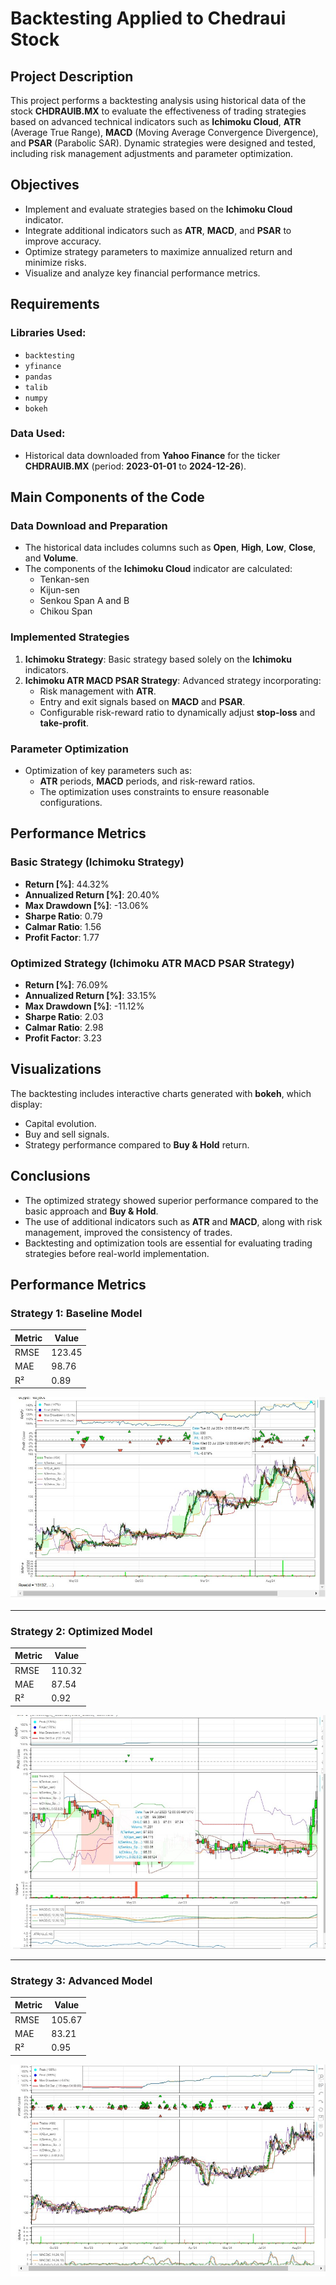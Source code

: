 # Backtesting Applied to Chedraui Stock

## Project Description

This project performs a backtesting analysis using historical data of the stock **CHDRAUIB.MX** to evaluate the effectiveness of trading strategies based on advanced technical indicators such as **Ichimoku Cloud**, **ATR** (Average True Range), **MACD** (Moving Average Convergence Divergence), and **PSAR** (Parabolic SAR). Dynamic strategies were designed and tested, including risk management adjustments and parameter optimization.

## Objectives

- Implement and evaluate strategies based on the **Ichimoku Cloud** indicator.
- Integrate additional indicators such as **ATR**, **MACD**, and **PSAR** to improve accuracy.
- Optimize strategy parameters to maximize annualized return and minimize risks.
- Visualize and analyze key financial performance metrics.

## Requirements

### Libraries Used:
- `backtesting`
- `yfinance`
- `pandas`
- `talib`
- `numpy`
- `bokeh`

### Data Used:
- Historical data downloaded from **Yahoo Finance** for the ticker **CHDRAUIB.MX** (period: **2023-01-01** to **2024-12-26**).

## Main Components of the Code

### Data Download and Preparation
- The historical data includes columns such as **Open**, **High**, **Low**, **Close**, and **Volume**.
- The components of the **Ichimoku Cloud** indicator are calculated:
  - Tenkan-sen
  - Kijun-sen
  - Senkou Span A and B
  - Chikou Span

### Implemented Strategies

1. **Ichimoku Strategy**: Basic strategy based solely on the **Ichimoku** indicators.
2. **Ichimoku ATR MACD PSAR Strategy**: Advanced strategy incorporating:
   - Risk management with **ATR**.
   - Entry and exit signals based on **MACD** and **PSAR**.
   - Configurable risk-reward ratio to dynamically adjust **stop-loss** and **take-profit**.

### Parameter Optimization
- Optimization of key parameters such as:
  - **ATR** periods, **MACD** periods, and risk-reward ratios.
  - The optimization uses constraints to ensure reasonable configurations.

## Performance Metrics

### Basic Strategy (Ichimoku Strategy)
- **Return [%]**: 44.32%
- **Annualized Return [%]**: 20.40%
- **Max Drawdown [%]**: -13.06%
- **Sharpe Ratio**: 0.79
- **Calmar Ratio**: 1.56
- **Profit Factor**: 1.77

### Optimized Strategy (Ichimoku ATR MACD PSAR Strategy)
- **Return [%]**: 76.09%
- **Annualized Return [%]**: 33.15%
- **Max Drawdown [%]**: -11.12%
- **Sharpe Ratio**: 2.03
- **Calmar Ratio**: 2.98
- **Profit Factor**: 3.23

## Visualizations
The backtesting includes interactive charts generated with **bokeh**, which display:
- Capital evolution.
- Buy and sell signals.
- Strategy performance compared to **Buy & Hold** return.

## Conclusions
- The optimized strategy showed superior performance compared to the basic approach and **Buy & Hold**.
- The use of additional indicators such as **ATR** and **MACD**, along with risk management, improved the consistency of trades.
- Backtesting and optimization tools are essential for evaluating trading strategies before real-world implementation.


## Performance Metrics

### Strategy 1: Baseline Model

| Metric           | Value  |
|-------------------|--------|
| RMSE             | 123.45 |
| MAE              | 98.76  |
| R²               | 0.89   |

![Estrategy Plot](Images/ichimok_sencill.jpg)

---

### Strategy 2: Optimized Model

| Metric           | Value  |
|-------------------|--------|
| RMSE             | 110.32 |
| MAE              | 87.54  |
| R²               | 0.92   |

![Estrategy Plot](Images/ichimoku_strategy.jpg)

---

### Strategy 3: Advanced Model

| Metric           | Value  |
|-------------------|--------|
| RMSE             | 105.67 |
| MAE              | 83.21  |
| R²               | 0.95   |

![Estrategy Plot](Images/ichimoku_1d_1h.jpg)
